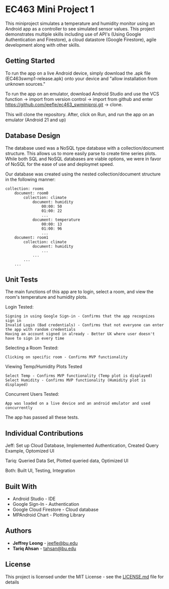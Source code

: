# EC463 Mini Project 1

This miniproject simulates a temperature and humidity monitor using an Android app as a controller to see simulated sensor values. This project demonstrates multiple skills including use of API's (Using Google Authentication and Firestore), a cloud datastore (Google Firestore), agile development along with other skills.


## Getting Started

To run the app on a live Android device, simply download the .apk file (EC463swmp1-release.apk) onto your device and "allow installation from unknown sources." 

To run the app on an emulator, download Android Studio and use the VCS function -> import from version control -> import from github and enter https://github.com/jeefle/ec463_swminiproj.git -> clone. 

This will clone the repository. After, click on Run, and run the app on an emulator (Android 21 and up)

## Database Design

The database used was a NoSQL type database with a collection/document structure. This allows us to more easily parse to create time series plots. While both SQL and NoSQL databases are viable options, we were in favor of NoSQL for the ease of use and deploymet speed.

Our database was created using the nested collection/document structure in the following manner:

```
collection: rooms
	document: room0
		collection: climate
			document: humidity
				00:00: 50
				01:00: 22
				...
			document: temperature
				00:00: 13
				01:00: 96
				...
	document: room1
		collection: climate
			document: humidity
				...
			...
		...
	...
```

## Unit Tests

The main functions of this app are to login, select a room, and view the room's temperature and humidity plots.

Login Tested:
```
Signing in using Google Sign-in - Confirms that the app recognizes sign in
Invalid Login (Bad credentials) - Confirms that not everyone can enter the app with random credentials
Having an account signed in already - Better UX where user doesn't have to sign in every time
```
Selecting a Room Tested:
```
Clicking on specific room - Confirms MVP functionality
```
Viewing Temp/Humidity Plots Tested
```
Select Temp - Confirms MVP functionality (Temp plot is displayed)
Select Humidity - Confirms MVP functionality (Humidity plot is displayed)
```
Concurrent Users Tested:
```
App was loaded on a live device and an android emulator and used concurrently
```

The app has passed all these tests.

## Individual Contributions

Jeff: Set up Cloud Database, Implemented Authentication, Created Query Example, Optomized UI

Tariq: Queried Data Set, Plotted queried data, Optimized UI

Both: Built UI, Testing, Integration 

## Built With

* Android Studio - IDE
* Google Sign-In - Authentication
* Google Cloud Firestore - Cloud database
* MPAndroid Chart - Plotting Library

## Authors

* **Jeffrey Leong** - jeefle@bu.edu
* **Tariq Ahsan** - tahsan@bu.edu

## License

This project is licensed under the MIT License - see the [LICENSE.md](LICENSE.md) file for details

